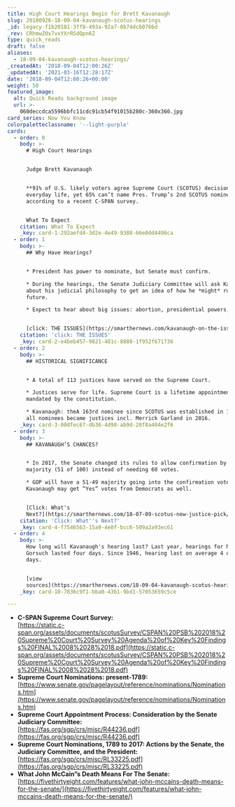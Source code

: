 ```yaml
---
title: High Court Hearings Begin for Brett Kavanaugh
slug: 20180926-18-09-04-kavanaugh-scotus-hearings
_id: legacy-f1b20181-3ff8-493a-92a7-0b74dc60766d
_rev: CRhmwZOx7vxYXrRSdQpn6Z
type: quick_reads
draft: false
aliases:
  - 18-09-04-kavanaugh-scotus-hearings/
_createdAt: '2018-09-04T12:00:26Z'
_updatedAt: '2021-03-16T12:28:17Z'
date: '2018-09-04T12:00:26+00:00'
weight: 50
featured_image:
  alt: Quick Reads background image
  url: >-
    060deccdca5596bbfc11cdc91cb54f91015b280c-360x360.jpg
card_series: Now You Know
colorpaletteclassname: '--light-purple'
cards:
  - order: 0
    body: >-
      # High Court Hearings


      Judge Brett Kavanaugh


      **91% of U.S. likely voters agree Supreme Court (SCOTUS) decisions impact
      everyday life, yet 65% can’t name Pres. Trump’s 2nd SCOTUS nominee**,
      according to a recent C-SPAN survey.


      What To Expect
    citation: What To Expect
    _key: card-1-292aefd4-3d2e-4e49-9388-66e0dd4496ca
  - order: 1
    body: >-
      ## Why Have Hearings?


      * President has power to nominate, but Senate must confirm.

      * During the hearings, the Senate Judiciary Committee will ask Kavanaugh
      about his judicial philosophy to get an idea of how he *might* rule in the
      future.

      * Expect to hear about big issues: abortion, presidential powers, etc.


      [click: THE ISSUES](https://smarthernews.com/kavanaugh-on-the-issues/)
    citation: 'click: THE ISSUES'
    _key: card-2-e4beb457-9821-481c-8088-1f952f671736
  - order: 2
    body: >-
      ## HISTORICAL SIGNIFICANCE


      * A total of 113 justices have served on the Supreme Court.

      * Justices serve for life. Supreme Court is a lifetime appointment,
      mandated by the constitution.

      * Kavanaugh: theA 163rd nominee since SCOTUS was established in 1789; not
      all nominees became justices incl. Merrick Garland in 2016.
    _key: card-3-00dfec67-db36-4d98-ab9d-28f8a404e2f6
  - order: 3
    body: >-
      ## KAVANAUGH’S CHANCES?


      * In 2017, the Senate changed its rules to allow confirmation by a simple
      majority (51 of 100) instead of needing 60 votes.

      * GOP will have a 51-49 majority going into the confirmation vote;
      Kavanaugh may get “Yes” votes from Democrats as well.


      [Click: What's
      Next?](https://smarthernews.com/18-07-09-scotus-new-justice-pick/)
    citation: 'Click: What''s Next?'
    _key: card-4-f7546563-15a9-4e0f-bcc6-509a2a93ec61
  - order: 4
    body: >-
      How long will Kavanaugh's hearing last? Last year, hearings for Neil
      Gorsuch lasted four days. Since 1946, hearing last on average 4 or more
      days.


      [view
      sources](https://smarthernews.com/18-09-04-kavanaugh-scotus-hearings/)
    _key: card-10-7836c9f1-bba0-43b1-9bd1-57053659c5ce

---
```

* **C-SPAN Supreme Court Survey:**  
[https://static.c-span.org/assets/documents/scotusSurvey/CSPAN%20PSB%202018%20Supreme%20Court%20Survey%20Agenda%20of%20Key%20Findings%20FINAL%2008%2028%2018.pdf](https://static.c-span.org/assets/documents/scotusSurvey/CSPAN%20PSB%202018%20Supreme%20Court%20Survey%20Agenda%20of%20Key%20Findings%20FINAL%2008%2028%2018.pdf)
* **Supreme Court Nominations: present-1789:** [https://www.senate.gov/pagelayout/reference/nominations/Nominations.htm](https://www.senate.gov/pagelayout/reference/nominations/Nominations.htm)
* **Supreme Court Appointment Process: Consideration by the Senate Judiciary Committee:**  
[https://fas.org/sgp/crs/misc/R44236.pdf](https://fas.org/sgp/crs/misc/R44236.pdf)
* **Supreme Court Nominations, 1789 to 2017: Actions by the Senate, the Judiciary Committee, and the President:**  
[https://fas.org/sgp/crs/misc/RL33225.pdf](https://fas.org/sgp/crs/misc/RL33225.pdf)
* **What John McCain”s Death Means For The Senate:**  
[https://fivethirtyeight.com/features/what-john-mccains-death-means-for-the-senate/](https://fivethirtyeight.com/features/what-john-mccains-death-means-for-the-senate/)